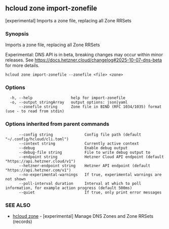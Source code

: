 ## hcloud zone import-zonefile

[experimental] Imports a zone file, replacing all Zone RRSets

### Synopsis

Imports a zone file, replacing all Zone RRSets

Experimental: DNS API is in beta, breaking changes may occur within minor releases.
See https://docs.hetzner.cloud/changelog#2025-10-07-dns-beta for more details.


```
hcloud zone import-zonefile --zonefile <file> <zone>
```

### Options

```
  -h, --help                 help for import-zonefile
  -o, --output stringArray   output options: json|yaml
      --zonefile string      Zone file in BIND (RFC 1034/1035) format (use - to read from stdin)
```

### Options inherited from parent commands

```
      --config string              Config file path (default "~/.config/hcloud/cli.toml")
      --context string             Currently active context
      --debug                      Enable debug output
      --debug-file string          File to write debug output to
      --endpoint string            Hetzner Cloud API endpoint (default "https://api.hetzner.cloud/v1")
      --hetzner-endpoint string    Hetzner API endpoint (default "https://api.hetzner.com/v1")
      --no-experimental-warnings   If true, experimental warnings are not shown
      --poll-interval duration     Interval at which to poll information, for example action progress (default 500ms)
      --quiet                      If true, only print error messages
```

### SEE ALSO

* [hcloud zone](hcloud_zone.md)	 - [experimental] Manage DNS Zones and Zone RRSets (records)
